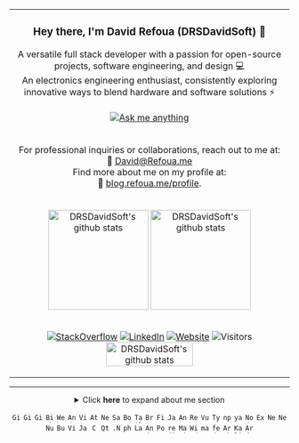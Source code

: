 <table align="center">
  <tr>
    <td colspan="2">
      <h3 align="center">Hey there, I'm David Refoua (DRSDavidSoft) 👋</h3>
      <p align="center">
        A versatile full stack developer with a passion for open-source projects, software engineering, and design 💻<br>
        An electronics engineering enthusiast, consistently exploring innovative ways to blend hardware and software solutions ⚡<br><br>
        <a href="https://t.me/DRSDavidSoft"><img src="https://img.shields.io/badge/message-%40DRSDavidSoft?style=for-the-badge&logo=telegram&color=black" alt="Ask me anything"></a>
      </p>
    </td>
  </tr>
  <tr>
    <td colspan="2">
      <p align="center">
        For professional inquiries or collaborations, reach out to me at:<br>
        📧 <a href="mailto:David@Refoua.me">David@Refoua.me</a><br>
        Find more about me on my profile at:<br>
        👤 <a rel="me" href="https://blog.refoua.me/profile">blog.refoua.me/profile</a>.<br>
      </p>
    </td>
  </tr>
  <tr>
    <td colspan="2">
      <p align="center">
        <picture height="180" align="center">
          <source
            srcset="https://github-readme-stats-git-masterrstaa-rickstaa.vercel.app/api/top-langs/?username=DRSDavidSoft&layout=compact&theme=github_dark&count_private=true"
            media="(prefers-color-scheme: dark)"
          />
          <source
            srcset="https://github-readme-stats-git-masterrstaa-rickstaa.vercel.app/api/top-langs/?username=DRSDavidSoft&layout=compact&count_private=true"
            media="(prefers-color-scheme: light), (prefers-color-scheme: no-preference)"
          />
          <img height="180" align="center" src="https://github-readme-stats-git-masterrstaa-rickstaa.vercel.app/api/top-langs/?username=DRSDavidSoft&layout=compact&count_private=true" title="DRSDavidSoft's github stats" />
        </picture>
        <picture height="180" align="center">
          <source
            srcset="https://github-readme-stats-git-masterrstaa-rickstaa.vercel.app/api?username=DRSDavidSoft&show_icons=true&theme=github_dark"
            media="(prefers-color-scheme: dark)"
          />
          <source
            srcset="https://github-readme-stats-git-masterrstaa-rickstaa.vercel.app/api?username=DRSDavidSoft&show_icons=true"
            media="(prefers-color-scheme: light), (prefers-color-scheme: no-preference)"
          />
          <img height="180" align="center" src="https://github-readme-stats-git-masterrstaa-rickstaa.vercel.app/api?username=DRSDavidSoft&show_icons=true" title="DRSDavidSoft's github stats" />
        </picture>
      </p>
    </td>
  </tr>
  <tr>
    <td colspan="2">
      <p align="center">
        <a href="https://stackoverflow.com/users/1454514/david-refoua"><img src="https://img.shields.io/badge/StackOverflow-DRSDavidSoft-e17055?style=flat-square&logo=StackOverflow" alt="StackOverflow"></a>
        <a href="https://ir.linkedin.com/in/drsdavidsoft"><img src="https://img.shields.io/badge/LinkedIn-David%20Refoua-0984e3?style=flat-square&logo=LinkedIn" alt="LinkedIn"></a>
        <a href="https://www.refoua.me/"><img src="https://img.shields.io/badge/Website-www.Refoua.me-fdcb6e?style=flat-square" alt="Website"></a>
        <img src="https://vbr.nathanchung.dev/badge?page_id=DRSDavidSoft.visitor-badge&style=flat-square&logo=Github&color=00b894" alt="Visitors"><br>
        <a href="https://stackexchange.com/users/791357" align="center">
          <picture width="208" height="58" align="center">
            <source
              srcset="https://stackexchange.com/users/flair/791357.png?theme=dark"
              media="(prefers-color-scheme: dark)"
            />
            <source
              srcset="https://stackexchange.com/users/flair/791357.png"
              media="(prefers-color-scheme: light), (prefers-color-scheme: no-preference)"
            />
            <img width="156" height="43.5" align="center" src="https://stackexchange.com/users/flair/791357.png" title="DRSDavidSoft's github stats" />
          </picture>
        </a>
      </p>
    </td>
  </tr>
</table>

<hr>

<details align="center">
  <summary>
    Click <strong>here</strong> to expand about me section
  </summary>
  <p>
    💡 Driven by curiosity and a commitment to deliver innovative solutions.<br>
    🧑‍💻 Always open to exciting projects where a versatile tech enthusiast can make an impact.<br>
    🚀 Focused on building robust, scalable applications with continuous improvement.<br>
    📚 Passionate about cutting-edge technologies and problem-solving, thriving in cross-functional teams to tackle complex challenges.<br>
    🧠 Technical expertise meets creative thinking, delivering exceptional results.<br>
    🤝 A team player eager to learn from peers and share knowledge. A true believer in open-source projects and collaboration.<br>
    🧑‍💻 Expertise spans OS design, application development, Linux kernel tinkering, embedded and IoT systems, microcontroller programming, custom PCB design, and more.<br>
    🌍 Web development skills are strong but take a backseat to pushing boundaries in the world of technology and design.
  </p>
  <hr>
  <ul>
    <li> Passionate about problem-solving and the design of software architecture, especially for diverse needs. I thrive on mastering new technologies and tackling intricate design challenges.</li>
    <li> With over <strong>10 years</strong> of experience, I have an extensive background in back-end software development across various technologies, along with implementing functional front-end applications.</li>
    <li> My expertise includes software architecture, embedded development, and more. Whether it's designing smart home devices or crafting industrial automation solutions.</li>
    <li> From designing database architectures to implementing secure authentication systems and streamlining DevOps workflows, I excel in creating robust, scalable solutions.</li>
    <li> I've also led teams and directed projects, combining technical leadership with hands-on development.</li>
  </ul>
  <p>
    If you're tackling an exciting project and could use an adaptable tech enthusiast on your team, I'm your guy. Let's discuss how I can contribute to the success of your project.
  </p>
</details>

<br/>

<div align="center">
	<code><img width="16" src="https://user-images.githubusercontent.com/25181517/192108372-f71d70ac-7ae6-4c0d-8395-51d8870c2ef0.png" alt="Git" title="Git"/></code>
	<code><img width="16" src="https://user-images.githubusercontent.com/25181517/192108374-8da61ba1-99ec-41d7-80b8-fb2f7c0a4948.png" alt="GitHub" title="GitHub"/></code>
	<code><img width="16" src="https://user-images.githubusercontent.com/25181517/192108376-c675d39b-90f6-4073-bde6-5a9291644657.png" alt="GitLab" title="GitLab"/></code>
	<code><img width="16" src="https://user-images.githubusercontent.com/25181517/192108375-268c35e6-ab26-44b2-88bf-e3121a4e5083.png" alt="Bitbucket" title="Bitbucket"/></code>
	<code><img width="16" src="https://user-images.githubusercontent.com/25181517/192108893-b1eed3c7-b2c4-4e1c-9e9f-c7e83637b33d.png" alt="WebStorm" title="WebStorm"/></code>
	<code><img width="16" src="https://user-images.githubusercontent.com/25181517/192108895-20dc3343-43e3-4a54-a90e-13a4abbc57b9.png" alt="Android Studio" title="Android Studio"/></code>
	<code><img width="16" src="https://user-images.githubusercontent.com/25181517/192108891-d86b6220-e232-423a-bf5f-90903e6887c3.png" alt="Visual Studio Code" title="Visual Studio Code"/></code>
	<code><img width="16" src="https://user-images.githubusercontent.com/25181517/190887571-ddd87d6e-77f8-41e7-b755-9b6d68e4fab7.png" alt="Atom" title="Atom"/></code>
	<code><img width="16" src="https://github-production-user-asset-6210df.s3.amazonaws.com/136815194/258326081-b113a23c-5c04-45aa-819c-bd04e8ac2a37.png" alt="Neovim" title="Neovim"/></code>
	<code><img width="16" src="https://user-images.githubusercontent.com/25181517/192158956-48192682-23d5-4bfc-9dfb-6511ade346bc.png" alt="Sass" title="Sass"/></code>
	<code><img width="16" src="https://user-images.githubusercontent.com/25181517/183898054-b3d693d4-dafb-4808-a509-bab54cf5de34.png" alt="Bootstrap" title="Bootstrap"/></code>
	<code><img width="16" src="https://user-images.githubusercontent.com/25181517/202896760-337261ed-ee92-4979-84c4-d4b829c7355d.png" alt="Tailwind CSS" title="Tailwind CSS"/></code>
	<code><img width="16" src="https://user-images.githubusercontent.com/25181517/187955001-20e6d7d2-d8ba-49aa-8fd7-2d8b1f49f556.png" alt="Browsersync" title="Browsersync"/></code>
	<code><img width="16" src="https://user-images.githubusercontent.com/25181517/189715289-df3ee512-6eca-463f-a0f4-c10d94a06b2f.png" alt="Figma" title="Figma"/></code>
	<code><img width="16" src="https://user-images.githubusercontent.com/25181517/117447155-6a868a00-af3d-11eb-9cfe-245df15c9f3f.png" alt="JavaScript" title="JavaScript"/></code>
	<code><img width="16" src="https://user-images.githubusercontent.com/25181517/183890595-779a7e64-3f43-4634-bad2-eceef4e80268.png" alt="Angular" title="Angular"/></code>
	<code><img width="16" src="https://user-images.githubusercontent.com/25181517/183897015-94a058a6-b86e-4e42-a37f-bf92061753e5.png" alt="React" title="React"/></code>
	<code><img width="16" src="https://user-images.githubusercontent.com/25181517/117448124-a2da9800-af3e-11eb-85d2-bd1b69b65603.png" alt="Vue.js" title="Vue.js"/></code>
	<code><img width="16" src="https://user-images.githubusercontent.com/25181517/183890598-19a0ac2d-e88a-4005-a8df-1ee36782fde1.png" alt="TypeScript" title="TypeScript"/></code>
	<code><img width="16" src="https://user-images.githubusercontent.com/25181517/121401671-49102800-c959-11eb-9f6f-74d49a5e1774.png" alt="npm" title="npm"/></code>
	<code><img width="16" src="https://user-images.githubusercontent.com/25181517/183049794-a3dfaddd-22ee-4ffe-b0b4-549ccd4879f9.png" alt="yarn" title="yarn"/></code>
	<code><img width="16" src="https://user-images.githubusercontent.com/25181517/183568594-85e280a7-0d7e-4d1a-9028-c8c2209e073c.png" alt="Node.js" title="Node.js"/></code>
	<code><img width="16" src="https://user-images.githubusercontent.com/25181517/183859966-a3462d8d-1bc7-4880-b353-e2cbed900ed6.png" alt="Express" title="Express"/></code>
	<code><img width="16" src="https://github.com/marwin1991/profile-technology-icons/assets/136815194/519bfaf3-c242-431e-a269-876979f05574" alt="Nest.js" title="Nest.js"/></code>
	<code><img width="16" src="https://github.com/marwin1991/profile-technology-icons/assets/136815194/5f8c622c-c217-4649-b0a9-7e0ee24bd704" alt="Next.js" title="Next.js"/></code>
	<code><img width="16" src="https://github.com/marwin1991/profile-technology-icons/assets/136815194/ebd92b15-970a-45b8-8c4c-0ecf69b17cdc" alt="Nuxt.js" title="Nuxt.js"/></code>
	<code><img width="16" src="https://github.com/marwin1991/profile-technology-icons/assets/136815194/7e9599e9-0570-4bb6-b17f-676ed589912f" alt="Bun.js" title="Bun.js"/></code>
	<code><img width="16" src="https://github-production-user-asset-6210df.s3.amazonaws.com/62091613/261395532-b40892ef-efb8-4b0e-a6b5-d1cfc2f3fc35.png" alt="Vite" title="Vite"/></code>
	<code><img width="16" src="https://user-images.githubusercontent.com/25181517/117201156-9a724800-adec-11eb-9a9d-3cd0f67da4bc.png" alt="Java" title="Java"/></code>
	<code><img width="16" src="https://user-images.githubusercontent.com/25181517/192106070-46255bcf-65e6-4c6b-a296-bf8d0d8fb2a7.png" alt="C" title="C"/></code>
	<code><img width="16" src="https://github.com/marwin1991/profile-technology-icons/assets/136815194/11e7dfe7-c1f6-483c-9d92-276f1fa9363b" alt="Qt" title="Qt"/></code>
	<code><img width="16" src="https://user-images.githubusercontent.com/25181517/121405754-b4f48f80-c95d-11eb-8893-fc325bde617f.png" alt=".NET Core" title=".NET Core"/></code>
	<code><img width="16" src="https://user-images.githubusercontent.com/25181517/183570228-6a040b9f-3ddf-47a2-a201-743121dac664.png" alt="php" title="php"/></code>
	<code><img width="16" src="https://github.com/marwin1991/profile-technology-icons/assets/25181517/afcf1c98-544e-41fb-bf44-edba5e62809a" alt="Laravel" title="Laravel"/></code>
	<code><img width="16" src="https://user-images.githubusercontent.com/25181517/117269608-b7dcfb80-ae58-11eb-8e66-6cc8753553f0.png" alt="Android" title="Android"/></code>
	<code><img width="16" src="https://user-images.githubusercontent.com/25181517/117208740-bfb78400-adf5-11eb-97bb-09072b6bedfc.png" alt="PostgreSQL" title="PostgreSQL"/></code>
	<code><img width="16" src="https://user-images.githubusercontent.com/25181517/182884894-d3fa6ee0-f2b4-4960-9961-64740f533f2a.png" alt="redis" title="redis"/></code>
	<code><img width="16" src="https://github.com/marwin1991/profile-technology-icons/assets/136815194/3c698a4f-84e4-4849-a900-476b14311634" alt="MariaDB" title="MariaDB"/></code>
	<code><img width="16" src="https://user-images.githubusercontent.com/25181517/186884150-05e9ff6d-340e-4802-9533-2c3f02363ee3.png" alt="Windows" title="Windows"/></code>
	<code><img width="16" src="https://user-images.githubusercontent.com/25181517/186884152-ae609cca-8cf1-4175-8d60-1ce1fa078ca2.png" alt="macOS" title="macOS"/></code>
	<code><img width="16" src="https://user-images.githubusercontent.com/25181517/186885787-4011a347-1f68-472c-bf8b-31ed1bb4f8ce.png" alt="fedora" title="fedora"/></code>
	<code><img width="16" src="https://user-images.githubusercontent.com/25181517/186884156-e63da389-f3e1-4dca-a6c1-d76e886ba22a.png" alt="Arch Linux" title="Arch Linux"/></code>
	<code><img width="16" src="https://github.com/user-attachments/assets/4cf282d2-b46f-43b7-aab6-19604cc5a683" alt="Kali Linux" title="Kali Linux"/></code>
	<code><img width="16" src="https://github.com/marwin1991/profile-technology-icons/assets/136815194/a57a85ba-e2dd-4036-85b6-7e1532391627" alt="Arduino" title="Arduino"/></code>
</div>
